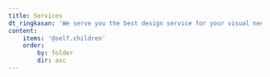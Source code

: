 ```yaml
---
title: Services
dt_ringkasan: 'We serve you the best design service for your visual needs.'
content:
    items: '@self.children'
    order:
        by: folder
        dir: asc
---
```


